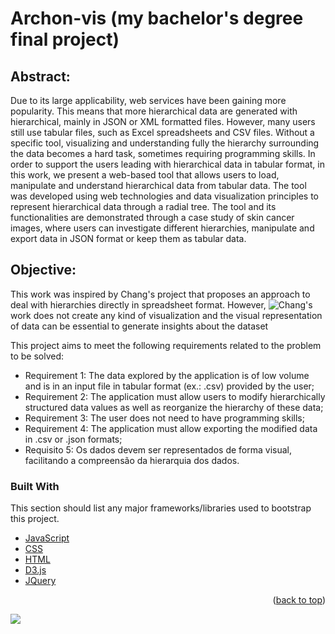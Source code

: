 # Archon-vis (my bachelor's degree final project)

## Abstract:

Due to its large applicability, web services have been gaining more popularity. This means that more hierarchical data are generated with hierarchical, mainly in JSON or XML formatted files. However, many users still use tabular files, such as Excel spreadsheets and CSV files. Without a specific tool, visualizing and understanding fully the hierarchy surrounding the data becomes a hard task, sometimes requiring programming skills. In order to support the users leading with hierarchical data in tabular format, in this work, we present a web-based tool that allows users to load, manipulate and understand hierarchical data from tabular data. The tool was developed using web technologies and data visualization principles to represent hierarchical data through a radial tree. The tool and its functionalities are demonstrated through a case study of skin cancer images, where users can investigate different hierarchies, manipulate and export data in JSON format or keep them as tabular data.

## Objective:

This work was inspired by Chang's project that proposes an approach to deal with hierarchies directly in spreadsheet format. However, ![Chang's](https://www.youtube.com/watch?v=G0efD_p_E3s) work does not create any kind of visualization and the visual representation of data can be essential to generate insights about the dataset

This project aims to meet the following requirements related to the problem to be solved:
* Requirement 1: The data explored by the application is of low volume and is in an input file in tabular format (ex.: .csv) provided by the user;
* Requirement 2: The application must allow users to modify hierarchically structured data values as well as reorganize the hierarchy of these data;
* Requirement 3: The user does not need to have programming skills;
* Requirement 4: The application must allow exporting the modified data in .csv or .json formats;
* Requisito 5: Os dados devem ser representados de forma visual, facilitando a compreensão da hierarquia dos dados.

### Built With

This section should list any major frameworks/libraries used to bootstrap this project. 
* [JavaScript](https://www.javascript.com/)
* [CSS](https://css-tricks.com/)
* [HTML](https://html.com/)
* [D3.js](https://d3js.org/)
* [JQuery](https://jquery.com/)


<p align="right">(<a href="#top">back to top</a>)</p>


![](https://media2.giphy.com/media/jakQnxhPwrbOdEZDul/giphy.gif?cid=ecf05e479yyngvlbwnzb76cecmijtztow2lbtfut6o9458qz&rid=giphy.gif&ct=g)
